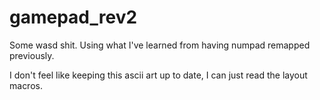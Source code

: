 # gamepad_rev2

Some wasd shit. Using what I've learned from having numpad remapped previously.

I don't feel like keeping this ascii art up to date, I can just read the layout macros. 
